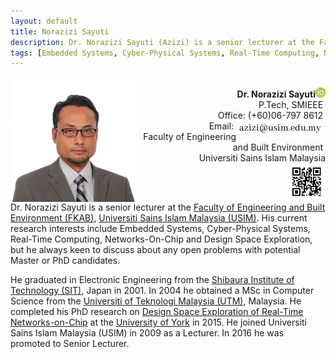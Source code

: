 ```yaml
---
layout: default
title: Norazizi Sayuti
description: Dr. Norazizi Sayuti (Azizi) is a senior lecturer at the Faculty of Engineering and Built Environment, Universiti Sains Islam Malaysia (USIM). His current research interests include Embedded Systems, Cyber-Physical Systems, Real-Time Computing, Networks-On-Chip, Design Space Exploration.
tags: [Embedded Systems, Cyber-Physical Systems, Real-Time Computing, Networks-On-Chip, Design Space Exploration]
---
```


<div>
    <dl>
        <dt><img src="images/me.jpg" width="200" height="200" align="left"></dt>
        <dd> 
			<div style="white-space: pre-wrap; text-align: right">
			<b>Dr. Norazizi Sayuti</b><a href="https://orcid.org/0000-0002-1926-8491"><img src="images/orcid.gif"></a>
			P.Tech, SMIEEE &#10;Office: (+60)06-797 8612 &#10;Email:<img src="images/email.jpg" align="right"> &#10;Faculty of Engineering and Built Environment &#10;Universiti Sains Islam Malaysia&#10;<img src="images/vcard.png" width="60" align="right">
			</div>
		</dd>
    </dl>     	
</div>

<p style="clear: both;"></p>
			
Dr. Norazizi Sayuti is a senior lecturer at the [Faculty of Engineering and Built Environment (FKAB)](https://fkab.usim.edu.my), [Universiti Sains Islam Malaysia (USIM)](https://usim.edu.my). His current research interests include Embedded Systems, Cyber-Physical Systems, Real-Time Computing, Networks-On-Chip and Design Space Exploration, but he always keen to discuss about any open problems with potential Master or PhD candidates.

He graduated in Electronic Engineering from the [Shibaura Institute of Technology (SIT)](https://www.shibaura-it.ac.jp/en), Japan in 2001. In 2004 he obtained a MSc in Computer Science from the [Universiti of Teknologi Malaysia (UTM)](https://kl.utm.my/), Malaysia. He completed his PhD research on [Design Space Exploration of Real-Time Networks-on-Chip](https://etheses.whiterose.ac.uk/8963/) at the [University of York](https://york.ac.uk) in 2015. He joined Universiti Sains Islam Malaysia (USIM) in 2009 as a Lecturer. In 2016 he was promoted to Senior Lecturer. 
